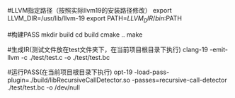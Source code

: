 #LLVM指定路径（按照实际llvm19的安装路径修改）
  export LLVM_DIR=/usr/lib/llvm-19
  export PATH=$LLVM_DIR/bin:$PATH

#构建PASS
  mkdir build
  cd build
  cmake ..
  make

#生成IR(测试文件放在test文件夹下，在当前项目根目录下执行)
  clang-19 -emit-llvm -c ./test/test.c -o ./test/test.bc

#运行PASS(在当前项目根目录下执行)
  opt-19 -load-pass-plugin=./build/libRecursiveCallDetector.so -passes=recursive-call-detector ./test/test.bc -o /dev/null
